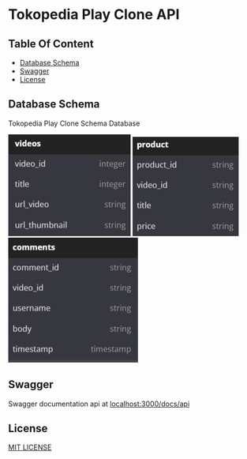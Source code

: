 # Tokopedia Play Clone API

## Table Of Content
- [Database Schema](#database-schema)
- [Swagger](#swagger)
- [License](#license)

## Database Schema

Tokopedia Play Clone Schema Database

![Table Videos](./docs/images/videos_table.png) ![Table product](./docs/images/product_table.png) ![Table comment](./docs/images/comment_table.png)

## Swagger

Swagger documentation api at [localhost:3000/docs/api](http://localhost:3000/docs/api)

## License

[MIT LICENSE](./LICENSE)